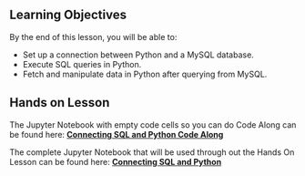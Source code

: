 <!-- # Integrating Python with MySQL -->

## Learning Objectives

By the end of this lesson, you will be able to:

- Set up a connection between Python and a MySQL database.
- Execute SQL queries in Python.
- Fetch and manipulate data in Python after querying from MySQL.


## Hands on Lesson

The Jupyter Notebook with empty code cells so you can do Code Along can be found here: **[Connecting SQL and Python Code Along](https://github.com/data-bootcamp-v4/lessons/blob/main/2_data_wrangling_and_retrieval/code_along_nb/4.7_connecting_python_sql.ipynb)**

The complete Jupyter Notebook that will be used through out the Hands On Lesson can be found here: **[Connecting SQL and Python](https://github.com/data-bootcamp-v4/lessons/blob/main/4_sql/4.7_connecting_python_sql.ipynb)**
